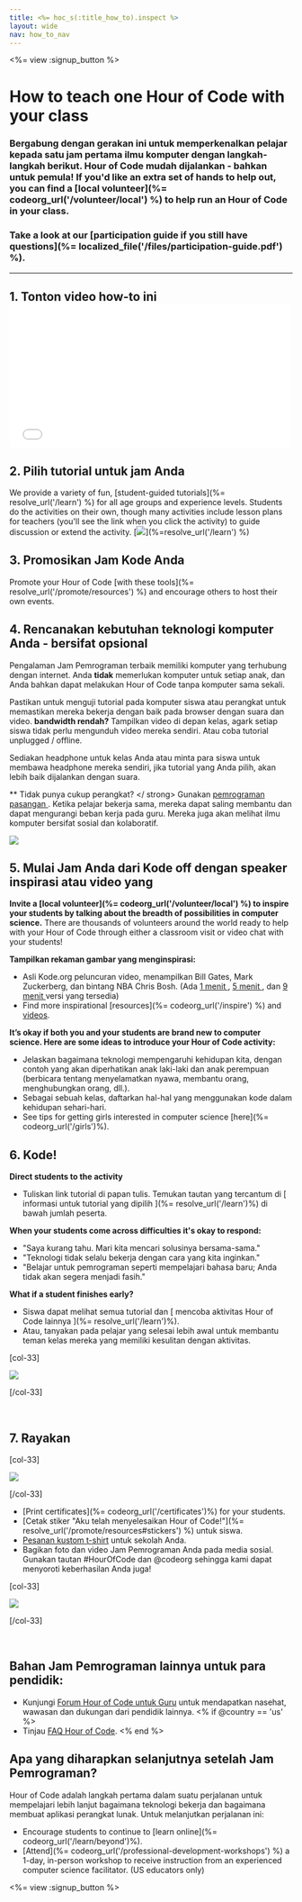 ```yaml
---
title: <%= hoc_s(:title_how_to).inspect %>
layout: wide
nav: how_to_nav
---
```

<%= view :signup_button %>

# How to teach one Hour of Code with your class

### Bergabung dengan gerakan ini untuk memperkenalkan pelajar kepada satu jam pertama ilmu komputer dengan langkah-langkah berikut. Hour of Code mudah dijalankan - bahkan untuk pemula! If you'd like an extra set of hands to help out, you can find a [local volunteer](%= codeorg_url('/volunteer/local') %) to help run an Hour of Code in your class.

### Take a look at our [participation guide if you still have questions](%= localized_file('/files/participation-guide.pdf') %).

* * *

## 1. Tonton video how-to ini <iframe width="500" height="255" src="//www.youtube.com/embed/SrnvvWDm73k" frameborder="0" allowfullscreen mark="crwd-mark"></iframe> 

## 2. Pilih tutorial untuk jam Anda

We provide a variety of fun, [student-guided tutorials](%= resolve_url('/learn') %) for all age groups and experience levels. Students do the activities on their own, though many activities include lesson plans for teachers (you'll see the link when you click the activity) to guide discussion or extend the activity. [![](/images/fit-700/tutorials.png)](%=resolve_url('/learn') %)

## 3. Promosikan Jam Kode Anda

Promote your Hour of Code [with these tools](%= resolve_url('/promote/resources') %) and encourage others to host their own events.

## 4. Rencanakan kebutuhan teknologi komputer Anda - bersifat opsional

Pengalaman Jam Pemrograman terbaik memiliki komputer yang terhubung dengan internet. Anda **tidak** memerlukan komputer untuk setiap anak, dan Anda bahkan dapat melakukan Hour of Code tanpa komputer sama sekali.

Pastikan untuk menguji tutorial pada komputer siswa atau perangkat untuk memastikan mereka bekerja dengan baik pada browser dengan suara dan video. **bandwidth rendah?** Tampilkan video di depan kelas, agark setiap siswa tidak perlu mengunduh video mereka sendiri. Atau coba tutorial unplugged / offline.

Sediakan headphone untuk kelas Anda atau minta para siswa untuk membawa headphone mereka sendiri, jika tutorial yang Anda pilih, akan lebih baik dijalankan dengan suara.

** Tidak punya cukup perangkat? </ strong> Gunakan [ pemrograman pasangan ](https://www.youtube.com/watch?v=vgkahOzFH2Q). Ketika pelajar bekerja sama, mereka dapat saling membantu dan dapat mengurangi beban kerja pada guru. Mereka juga akan melihat ilmu komputer bersifat sosial dan kolaboratif.</p> 

<img src="/images/fit-350/group_ipad.jpg" />

## 5. Mulai Jam Anda dari Kode off dengan speaker inspirasi atau video yang

**Invite a [local volunteer](%= codeorg_url('/volunteer/local') %) to inspire your students by talking about the breadth of possibilities in computer science.** There are thousands of volunteers around the world ready to help with your Hour of Code through either a classroom visit or video chat with your students!

**Tampilkan rekaman gambar yang menginspirasi:**

- Asli Kode.org peluncuran video, menampilkan Bill Gates, Mark Zuckerberg, dan bintang NBA Chris Bosh. (Ada [ 1 menit ](https://www.youtube.com/watch?v=qYZF6oIZtfc), <a href = "https://www.youtube.com/watch?v = nKIu9yen5nc "> 5 menit </a>, dan [ 9 menit ](https://www.youtube.com/watch?v=dU1xS07N-FA) versi yang tersedia)
- Find more inspirational [resources](%= codeorg_url('/inspire') %) and [videos](https://www.youtube.com/playlist?list=PLzdnOPI1iJNfpD8i4Sx7U0y2MccnrNZuP).

**It’s okay if both you and your students are brand new to computer science. Here are some ideas to introduce your Hour of Code activity:**

- Jelaskan bagaimana teknologi mempengaruhi kehidupan kita, dengan contoh yang akan diperhatikan anak laki-laki dan anak perempuan (berbicara tentang menyelamatkan nyawa, membantu orang, menghubungkan orang, dll.).
- Sebagai sebuah kelas, daftarkan hal-hal yang menggunakan kode dalam kehidupan sehari-hari.
- See tips for getting girls interested in computer science [here](%= codeorg_url('/girls')%).

## 6. Kode!

**Direct students to the activity**

- Tuliskan link tutorial di papan tulis. Temukan tautan yang tercantum di [ informasi untuk tutorial yang dipilih ](%= resolve_url('/learn')%) di bawah jumlah peserta.

**When your students come across difficulties it's okay to respond:**

- "Saya kurang tahu. Mari kita mencari solusinya bersama-sama."
- "Teknologi tidak selalu bekerja dengan cara yang kita inginkan."
- "Belajar untuk pemrograman seperti mempelajari bahasa baru; Anda tidak akan segera menjadi fasih."

**What if a student finishes early?**

- Siswa dapat melihat semua tutorial dan [ mencoba aktivitas Hour of Code lainnya ](%= resolve_url('/learn')%).
- Atau, tanyakan pada pelajar yang selesai lebih awal untuk membantu teman kelas mereka yang memiliki kesulitan dengan aktivitas.

[col-33]

![](/images/fit-250/highschoolgirls.jpeg)

[/col-33]

<p style="clear:both">&nbsp;</p>

## 7. Rayakan

[col-33]

![](/images/fit-300/boy-certificate.jpg)

[/col-33]

- [Print certificates](%= codeorg_url('/certificates')%) for your students.
- [Cetak stiker "Aku telah menyelesaikan Hour of Code!"](%= resolve_url('/promote/resources#stickers') %) untuk siswa.
- [Pesanan kustom t-shirt](http://blog.code.org/post/132608499493/hour-of-code-shirts-and-more) untuk sekolah Anda.
- Bagikan foto dan video Jam Pemrograman Anda pada media sosial. Gunakan tautan #HourOfCode dan @codeorg sehingga kami dapat menyoroti keberhasilan Anda juga!

[col-33]

![](/images/fit-260/highlight-certificates.jpg)

[/col-33]

<p style="clear:both">&nbsp;</p>

## Bahan Jam Pemrograman lainnya untuk para pendidik:

- Kunjungi [Forum Hour of Code untuk Guru](http://forum.code.org/c/plc/hour-of-code) untuk mendapatkan nasehat, wawasan dan dukungan dari pendidik lainnya. <% if @country == 'us' %>
- Tinjau [FAQ Hour of Code](https://support.code.org/hc/en-us/categories/200147083-Hour-of-Code). <% end %>

## Apa yang diharapkan selanjutnya setelah Jam Pemrograman?

Hour of Code adalah langkah pertama dalam suatu perjalanan untuk mempelajari lebih lanjut bagaimana teknologi bekerja dan bagaimana membuat aplikasi perangkat lunak. Untuk melanjutkan perjalanan ini:

- Encourage students to continue to [learn online](%= codeorg_url('/learn/beyond')%).
- [Attend](%= codeorg_url('/professional-development-workshops') %) a 1-day, in-person workshop to receive instruction from an experienced computer science facilitator. (US educators only)

<%= view :signup_button %>